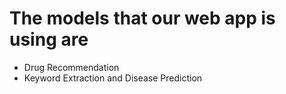 # The models that our web app is using are
- Drug Recommendation
- Keyword Extraction and Disease Prediction

